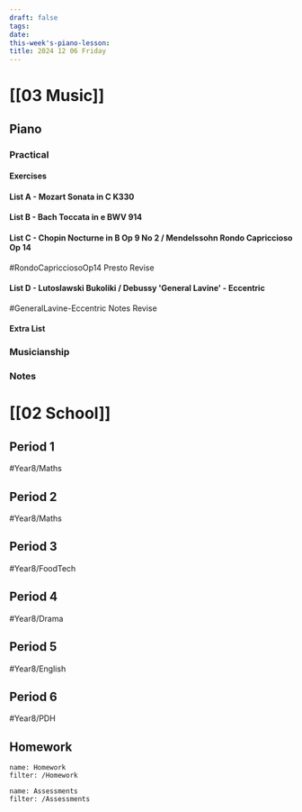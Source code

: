 ```yaml
---
draft: false
tags:
date: 
this-week's-piano-lesson:
title: 2024 12 06 Friday
---
```

# [[03 Music]]
## Piano
### Practical
#### Exercises

#### List A - Mozart Sonata in C K330

#### List B - Bach Toccata in e BWV 914

#### List C - Chopin Nocturne in B Op 9 No 2 / Mendelssohn Rondo Capriccioso Op 14
#RondoCapricciosoOp14 
Presto Revise
#### List D - Lutoslawski Bukoliki / Debussy 'General Lavine' - Eccentric
#GeneralLavine-Eccentric 
Notes Revise
#### Extra List

### Musicianship

### Notes 


# [[02 School]]
## Period 1
#Year8/Maths 
## Period 2
#Year8/Maths 
## Period 3
#Year8/FoodTech 
## Period 4
#Year8/Drama 
## Period 5
#Year8/English 
## Period 6
#Year8/PDH 
## Homework
```todoist
name: Homework
filter: /Homework
``` 

```todoist
name: Assessments
filter: /Assessments
```